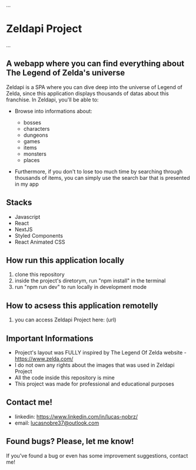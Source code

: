 ...

# Zeldapi Project

...

## A webapp where you can find everything about The Legend of Zelda's universe

Zeldapi is a SPA where you can dive deep into the universe of Legend of Zelda, since this application displays thousands of datas about this franchise. In Zeldapi, you'll be able to:

- Browse into informations about:

  - bosses
  - characters
  - dungeons
  - games
  - items
  - monsters
  - places

- Furthermore, if you don't to lose too much time by searching through thousands of items, you can simply use the search bar that is presented in my app

## Stacks

- Javascript
- React
- NextJS
- Styled Components
- React Animated CSS

## How run this application locally

1. clone this repository
2. inside the project's diretorym, run "npm install" in the terminal
3. run "npm run dev" to run locally in development mode

## How to acsess this application remotelly

1. you can access Zeldapi Project here: (url)

## Important Informations

- Project's layout was FULLY inspired by The Legend Of Zelda website - https://www.zelda.com/
- I do not own any rights about the images that was used in Zeldapi Project
- All the code inside this repository is mine
- This project was made for professional and educational purposes

## Contact me!

- linkedin: https://www.linkedin.com/in/lucas-nobrz/
- email: lucasnobre37@outlook.com

## Found bugs? Please, let me know!

If you've found a bug or even has some improvement suggestions, contact me!
